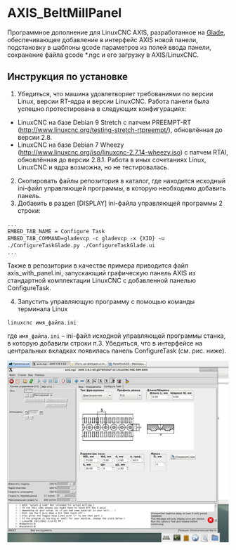 # AXIS_BeltMillPanel

Программное дополнение для LinuxCNC AXIS, разработанное на [Glade](http://linuxcnc.org/docs/devel/html/gui/gladevcp.html), обеспечивающее добавление в интерфейс AXIS новой панели, подстановку в шаблоны gcode параметров из полей ввода панели, сохранение файла gcode *.ngc и его загрузку в AXIS/LinuxCNC.

## Инструкция по установке

1.	Убедиться, что машина удовлетворяет требованиями по версии Linux, версии RT-ядра и версии LinuxCNC. Работа панели была успешно протестирована в следующих конфигурациях:
  * LinuxCNC на базе Debian 9 Stretch с патчем PREEMPT-RT (http://www.linuxcnc.org/testing-stretch-rtpreempt/), обновлённая до версии 2.8.
  * LinuxCNC на базе Debian 7 Wheezy (http://www.linuxcnc.org/iso/linuxcnc-2.7.14-wheezy.iso) с патчем RTAI, обновлённая до версии 2.8.1.
Работа в иных сочетаниях Linux, LinuxCNC и ядра возможна, но не тестировалась.
2.	Скопировать файлы репозитория в каталог, где находится исходный ini-файл управляющей программы, в которую необходимо добавить панель.
3.	Добавить в раздел [DISPLAY] ini-файла управляющей программы 2 строки:
```
...
EMBED_TAB_NAME = Configure Task
EMBED_TAB_COMMAND=gladevcp -c gladevcp -x {XID} -u ./ConfigureTaskGlade.py ./ConfigureTaskGlade.ui
...
```
Также в репозитории в качестве примера приводится файл axis_with_panel.ini, запускающий графическую панель AXIS из стандартной комплектации LinuxCNC с добавленной панелью ConfigureTask.

4.	Запустить управляющую программу с помощью команды терминала Linux
```
linuxcnc имя_файла.ini
```
где ```имя_файла.ini``` – ini-файл исходной управляющей программы станка, в которую добавили строки п.3. Убедиться, что в интерфейсе на центральных вкладках появилась панель ConfigureTask (см. рис. ниже).

![ConfigureTaskPanel](ConfigureTaskPanel.png)

